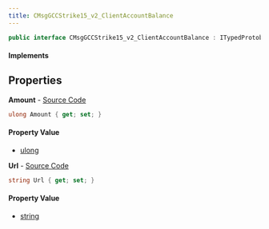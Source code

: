 ```yaml
---
title: CMsgGCCStrike15_v2_ClientAccountBalance
---
```


```csharp
public interface CMsgGCCStrike15_v2_ClientAccountBalance : ITypedProtobuf<CMsgGCCStrike15_v2_ClientAccountBalance>, INativeHandle
```

#### Implements

## Properties

**Amount** - [Source Code](https://github.com/swiftly-solution/swiftlys2/blob/master/managed/src/SwiftlyS2.Generated/Protobufs/Interfaces/CMsgGCCStrike15_v2_ClientAccountBalance.cs#L13)

```csharp
ulong Amount { get; set; }
```

#### Property Value

- [ulong](https://learn.microsoft.com/dotnet/api/system.uint64)

**Url** - [Source Code](https://github.com/swiftly-solution/swiftlys2/blob/master/managed/src/SwiftlyS2.Generated/Protobufs/Interfaces/CMsgGCCStrike15_v2_ClientAccountBalance.cs#L16)

```csharp
string Url { get; set; }
```

#### Property Value

- [string](https://learn.microsoft.com/dotnet/api/system.string)

